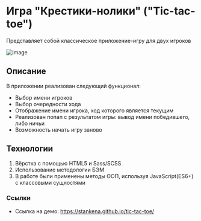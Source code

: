 # Игра "Крестики-нолики" ("Tic-tac-toe")

Представляет собой классическое приложение-игру для двух игроков

![image](https://github.com/stankenA/tic-tac-toe/assets/82235915/ef748204-d7ec-48c1-a0dc-55180b947899)

## Описание

В приложении реализован следующий функционал:
- Выбор имени игроков
- Выбор очередности хода
- Отображение имени игрока, ход которого является текущим
- Реализован попап с результатом игры: вывод имени победившего, либо ничьи
- Возможность начать игру заново

## Технологии

1. Вёрстка с помощью HTML5 и Sass/SCSS
2. Использование методологии БЭМ
3. В работе были применены методы ООП, используя JavaScript(ES6+) с классовыми сущностями


### Ссылки

- Ссылка на демо: https://stankena.github.io/tic-tac-toe/
